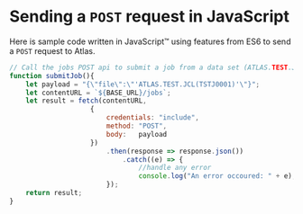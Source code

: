 # Sending a `POST` request in JavaScript

Here is sample code written in JavaScript™ using features from ES6 to send a `POST` request to Atlas.

```js
// Call the jobs POST api to submit a job from a data set (ATLAS.TEST.JCL(TSTJ0001))
function submitJob(){
    let payload = "{\"file\":\"'ATLAS.TEST.JCL(TSTJ0001)'\"}";
    let contentURL = `${BASE_URL}/jobs`;
    let result = fetch(contentURL,
                    {
                        credentials: "include",
                        method: "POST",
                        body:   payload
                    })
                        .then(response => response.json())
                            .catch((e) => {
                                //handle any error
                                console.log("An error occoured: " + e);
                        });
    return result;
}
```
